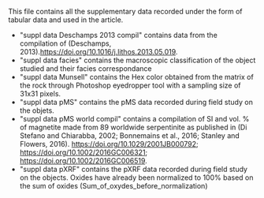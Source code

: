 This file contains all the supplementary data recorded under the form of tabular data and used in the article.

- "suppl data Deschamps 2013 compil" contains data from the compilation of (Deschamps, 2013).https://doi.org/10.1016/j.lithos.2013.05.019.
- "suppl data facies" contains the macroscopic classification of the object studied and their facies correspondance
- "suppl data Munsell" contains the Hex color obtained from the matrix of the rock through Photoshop eyedropper tool with a sampling size of 31x31 pixels.
- "suppl data pMS" contains the pMS data recorded during field study on the objets.
- "suppl data pMS world compil" contains a compilation of SI and vol. % of magnetite made from 89 worldwide serpentinite as published in (Di Stefano and Chiarabba, 2002; Bonnemains et al., 2016; Stanley and Flowers, 2016). https://doi.org/10.1029/2001JB000792; https://doi.org/10.1002/2016GC006321; https://doi.org/10.1002/2016GC006519.
- "suppl data pXRF" contains the pXRF data recorded during field study on the objects. Oxides have already been normalized to 100% based on the sum of oxides (Sum_of_oxydes_before_normalization)
